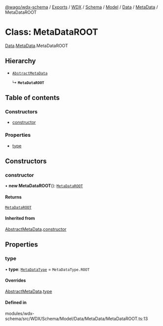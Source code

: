 [@wago/wdx-schema](../README.md) / [Exports](../modules.md) / [WDX](../modules/WDX.md) / [Schema](../modules/WDX.Schema.md) / [Model](../modules/WDX.Schema.Model.md) / [Data](../modules/WDX.Schema.Model.Data.md) / [MetaData](../modules/WDX.Schema.Model.Data.MetaData.md) / MetaDataROOT

# Class: MetaDataROOT

[Data](../modules/WDX.Schema.Model.Data.md).[MetaData](../modules/WDX.Schema.Model.Data.MetaData.md).MetaDataROOT

## Hierarchy

- [`AbstractMetaData`](WDX.Schema.Model.Data.MetaData.AbstractMetaData.md)

  ↳ **`MetaDataROOT`**

## Table of contents

### Constructors

- [constructor](WDX.Schema.Model.Data.MetaData.MetaDataROOT.md#constructor)

### Properties

- [type](WDX.Schema.Model.Data.MetaData.MetaDataROOT.md#type)

## Constructors

### constructor

• **new MetaDataROOT**(): [`MetaDataROOT`](WDX.Schema.Model.Data.MetaData.MetaDataROOT.md)

#### Returns

[`MetaDataROOT`](WDX.Schema.Model.Data.MetaData.MetaDataROOT.md)

#### Inherited from

[AbstractMetaData](WDX.Schema.Model.Data.MetaData.AbstractMetaData.md).[constructor](WDX.Schema.Model.Data.MetaData.AbstractMetaData.md#constructor)

## Properties

### type

• **type**: [`MetaDataType`](../enums/WDX.Schema.Model.Data.MetaData.MetaDataType.md) = `MetaDataType.ROOT`

#### Overrides

[AbstractMetaData](WDX.Schema.Model.Data.MetaData.AbstractMetaData.md).[type](WDX.Schema.Model.Data.MetaData.AbstractMetaData.md#type)

#### Defined in

modules/wdx-schema/src/WDX/Schema/Model/Data/MetaData/MetaDataROOT.ts:13
